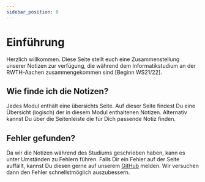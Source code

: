 ```yaml
---
sidebar_position: 0
---
```


# Einführung

Herzlich willkommen. Diese Seite stellt euch eine Zusammenstellung unserer Notizen zur verfügung, die während dem Informatikstudium an der RWTH-Aachen zusammengekommen sind [Beginn WS21/22]. 

## Wie finde ich die Notizen?

Jedes Modul enthält eine übersichts Seite. Auf dieser Seite findest Du eine Übersicht (logisch) der in diesem Modul enthaltenen Notizen. Alternativ kannst Du über die Seitenleiste die für Dich passende Notiz finden. 

## Fehler gefunden?

Da wir die Notizen während des Studiums geschrieben haben, kann es unter Umständen zu Fehlern führen. Falls Dir ein Fehler auf der Seite auffällt, kannst Du diesen gerne auf unserem [GitHub](https://github.com) melden. Wir versuchen dann den Fehler schnellstmöglich auszubessern.